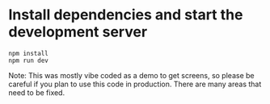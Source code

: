 # Install dependencies and start the development server
```npm install```<br/>
```npm run dev```

Note: This was mostly vibe coded as a demo to get screens, so please be careful if you plan to use this code in production. There are many areas that need to be fixed.

